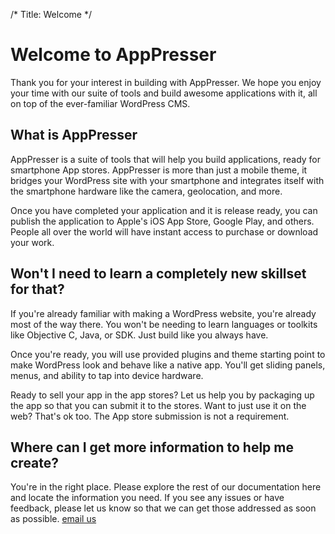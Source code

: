 /*
Title: Welcome
*/

# Welcome to AppPresser

Thank you for your interest in building with AppPresser. We hope you enjoy your time with our suite of tools and build awesome applications with it, all on top of the ever-familiar WordPress CMS.

## What is AppPresser

AppPresser is a suite of tools that will help you build applications, ready for smartphone App stores. AppPresser is more than just a mobile theme, it bridges your WordPress site with your smartphone and integrates itself with the smartphone hardware like the camera, geolocation, and more.

Once you have completed your application and it is release ready, you can publish the application to Apple's iOS App Store, Google Play, and others. People all over the world will have instant access to purchase or download your work.


## Won't I need to learn a completely new skillset for that?

If you're already familiar with making a WordPress website, you're already most of the way there. You won't be needing to learn languages or toolkits like Objective C, Java, or SDK. Just build like you always have.

Once you're ready, you will use provided plugins and theme starting point to make WordPress look and behave like a native app. You'll get sliding panels, menus, and ability to tap into device hardware.

Ready to sell your app in the app stores? Let us help you by packaging up the app so that you can submit it to the stores. Want to just use it on the web? That's ok too. The App store submission is not a requirement.

## Where can I get more information to help me create?

You're in the right place. Please explore the rest of our documentation here and locate the information you need. If you see any issues or have feedback, please let us know so that we can get those addressed as soon as possible. [email us]()